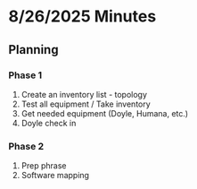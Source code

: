 # 8/26/2025 Minutes 

## Planning

### Phase 1
1. Create an inventory list - topology
2. Test all equipment / Take inventory 
3. Get needed equipment (Doyle, Humana, etc.)
4. Doyle check in

### Phase 2
1. Prep phrase 
2. Software mapping 


